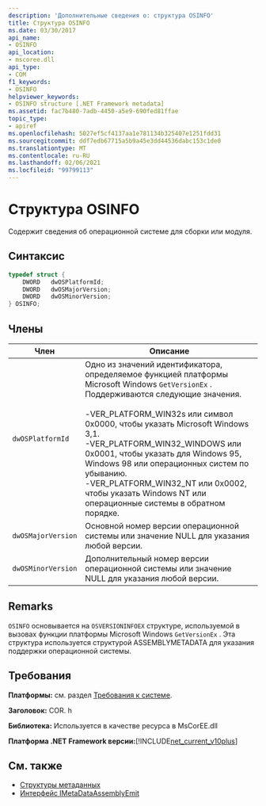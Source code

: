 ```yaml
---
description: 'Дополнительные сведения о: структура OSINFO'
title: Структура OSINFO
ms.date: 03/30/2017
api_name:
- OSINFO
api_location:
- mscoree.dll
api_type:
- COM
f1_keywords:
- OSINFO
helpviewer_keywords:
- OSINFO structure [.NET Framework metadata]
ms.assetid: fac7b480-7adb-4450-a5e9-690fed81ffae
topic_type:
- apiref
ms.openlocfilehash: 5027ef5cf4137aa1e781134b325407e1251fdd31
ms.sourcegitcommit: ddf7edb67715a5b9a45e3dd44536dabc153c1de0
ms.translationtype: MT
ms.contentlocale: ru-RU
ms.lasthandoff: 02/06/2021
ms.locfileid: "99799113"
---
```

# <a name="osinfo-structure"></a>Структура OSINFO

Содержит сведения об операционной системе для сборки или модуля.  
  
## <a name="syntax"></a>Синтаксис  
  
```cpp  
typedef struct {  
    DWORD   dwOSPlatformId;  
    DWORD   dwOSMajorVersion;
    DWORD   dwOSMinorVersion;
} OSINFO;  
```  
  
## <a name="members"></a>Члены  
  
|Член|Описание|  
|------------|-----------------|  
|`dwOSPlatformId`|Одно из значений идентификатора, определяемое функцией платформы Microsoft Windows `GetVersionEx` . Поддерживаются следующие значения.<br /><br /> -VER_PLATFORM_WIN32s или символ 0x0000, чтобы указать Microsoft Windows 3,1.<br />-VER_PLATFORM_WIN32_WINDOWS или 0x0001, чтобы указать для Windows 95, Windows 98 или операционных систем по убыванию.<br />-VER_PLATFORM_WIN32_NT или 0x0002, чтобы указать Windows NT или операционные системы в обратном порядке.|  
|`dwOSMajorVersion`|Основной номер версии операционной системы или значение NULL для указания любой версии.|  
|`dwOSMinorVersion`|Дополнительный номер версии операционной системы или значение NULL для указания любой версии.|  
  
## <a name="remarks"></a>Remarks  

 `OSINFO` основывается на `OSVERSIONINFOEX` структуре, используемой в вызовах функции платформы Microsoft Windows `GetVersionEx` . Эта структура используется структурой ASSEMBLYMETADATA для указания поддержки операционной системы.  
  
## <a name="requirements"></a>Требования  

 **Платформы:** см. раздел [Требования к системе](../../get-started/system-requirements.md).  
  
 **Заголовок:** COR. h  
  
 **Библиотека:** Используется в качестве ресурса в MsCorEE.dll  
  
 **Платформа .NET Framework версии:**[!INCLUDE[net_current_v10plus](../../../../includes/net-current-v10plus-md.md)]  
  
## <a name="see-also"></a>См. также

- [Структуры метаданных](metadata-structures.md)
- [Интерфейс IMetaDataAssemblyEmit](imetadataassemblyemit-interface.md)
